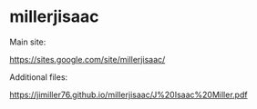 # millerjisaac

Main site: 

https://sites.google.com/site/millerjisaac/

Additional files: 

https://jimiller76.github.io/millerjisaac/J%20Isaac%20Miller.pdf
